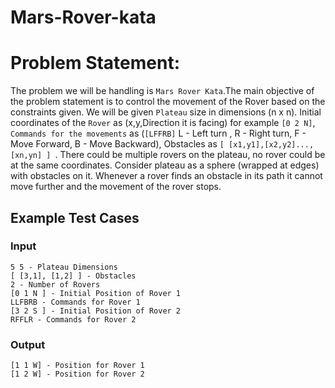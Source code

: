 # Mars-Rover-kata
# Problem Statement:
The problem we will be handling is ```Mars Rover Kata```.The main objective of the problem statement is to control the movement of the Rover based on the constraints given. We will be given ```Plateau``` size in dimensions (n x n). Initial coordinates of the ```Rover``` as (x,y,Direction it is facing) for example ```[0 2 N]```, ```Commands for the movements``` as (```[LFFRB]``` L - Left turn , R - Right turn, F - Move Forward, B - Move Backward), Obstacles as ```[ [x1,y1],[x2,y2]...,[xn,yn] ] ```.
There could be multiple rovers on the plateau, no rover could be at the same coordinates. Consider plateau as a sphere (wrapped at edges) with obstacles on it. Whenever a rover finds an obstacle in its path it cannot move further and the movement of the rover stops.


## Example Test Cases
### Input
 ```
5 5 - Plateau Dimensions
[ [3,1], [1,2] ] - Obstacles 
2 - Number of Rovers
[0 1 N ] - Initial Position of Rover 1
LLFBRB - Commands for Rover 1
[3 2 S ] - Initial Position of Rover 2
RFFLR - Commands for Rover 2
```
### Output
```
[1 1 W] - Position for Rover 1
[1 2 W] - Position for Rover 2
```


